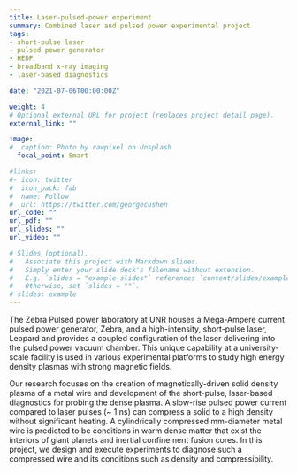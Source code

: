 ```yaml
---
title: Laser-pulsed-power experiment
summary: Combined laser and pulsed power experimental project
tags:
- short-pulse laser
- pulsed power generator
- HEDP
- broadband x-ray imaging
- laser-based diagnostics

date: "2021-07-06T00:00:00Z"

weight: 4
# Optional external URL for project (replaces project detail page).
external_link: ""

image:
#  caption: Photo by rawpixel on Unsplash
  focal_point: Smart

#links:
#- icon: twitter
#  icon_pack: fab
#  name: Follow
#  url: https://twitter.com/georgecushen
url_code: ""
url_pdf: ""
url_slides: ""
url_video: ""

# Slides (optional).
#   Associate this project with Markdown slides.
#   Simply enter your slide deck's filename without extension.
#   E.g. `slides = "example-slides"` references `content/slides/example-slides.md`.
#   Otherwise, set `slides = ""`.
# slides: example
---
```


The Zebra Pulsed power laboratory at UNR houses a Mega-Ampere current pulsed power generator, Zebra, and a high-intensity, short-pulse laser, Leopard and provides a coupled configuration of the laser delivering into the pulsed power vacuum chamber. This unique capability at a university-scale facility is used in various experimental platforms to study high energy density plasmas with strong magnetic fields. 

Our research focuses on the creation of magnetically-driven solid density plasma of a metal wire and development of the short-pulse, laser-based diagnostics for probing the dense plasma. A slow-rise pulsed power current compared to laser pulses (~ 1 ns) can compress a solid to a high density without significant heating. A cylindrically compressed mm-diameter metal wire is predicted to be conditions in warm dense matter that exist the interiors of giant planets and inertial confinement fusion cores. In this project, we design and execute experiments to diagnose such a compressed wire and its conditions such as density and compressibility. 






